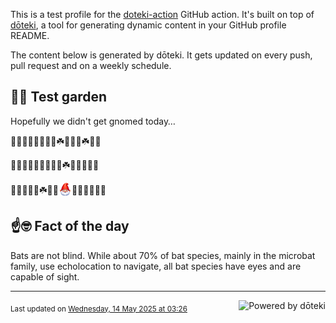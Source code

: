 This is a test profile for the [doteki-action](https://github.com/welpo/doteki-action) GitHub action. It's built on top of [dōteki](https://doteki.org), a tool for generating dynamic content in your GitHub profile README.

The content below is generated by dōteki. It gets updated on every push, pull request and on a weekly schedule.

## 👨‍🌾 Test garden

Hopefully we didn't get gnomed today…

<!-- garden start -->
🦋🍄🐛🌸🐇🌼🌻🦋☘️🌸🌳🌸☘️🌲🌺
<!-- garden end --><!-- garden start -->
🌿🌱🌸🌻🌹🌻🐇🐸🌱☘️🌿🌼🌼🐛🍀
<!-- garden end --><!-- garden start -->
🐛🌼🐸🐸🐛☘️🌿🌸<sub><img src="https://raw.githubusercontent.com/welpo/doteki-action/main/assets/gnomed.png" width="21" alt="Consider yourself gnomed"></sub>🌳🌳🐛🌿🥀🌱
<!-- garden end -->

## ☝️🤓 Fact of the day

<!-- did_you_know start -->
Bats are not blind. While about 70% of bat species, mainly in the microbat family, use echolocation to navigate, all bat species have eyes and are capable of sight.
<!-- did_you_know end -->

---

<a href="https://doteki.org"><img src="https://img.shields.io/badge/powered_by-d%C5%8Dteki-0?style=flat-square&labelColor=202b2d&color=5E936C" align="right" alt="Powered by dōteki"></a> <div style="text-align: left;"><sub>
<!-- last_updated start -->Last updated on <a href="https://github.com/welpo/doteki-action/actions/workflows/ci.yaml">Wednesday, 14 May 2025 at 03:26<!-- last_updated end --></sub></div>
